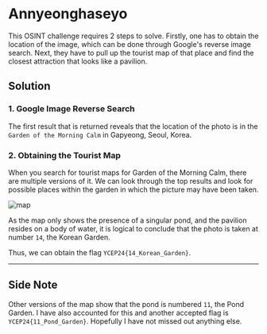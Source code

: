 # Annyeonghaseyo

This OSINT challenge requires 2 steps to solve. Firstly, one
has to obtain the location of the image, which can be done
through Google's reverse image search. Next, they have to pull
up the tourist map of that place and find the closest
attraction that looks like a pavilion.

## Solution

### 1. Google Image Reverse Search

The first result that is returned reveals that the location of
the photo is in the `Garden of the Morning Calm` in Gapyeong,
Seoul, Korea.

### 2. Obtaining the Tourist Map

When you search for tourist maps for Garden of the Morning Calm,
there are multiple versions of it. We can look through the top
results and look for possible places within the garden in which
the picture may have been taken.

![map](map.png)

As the map only shows the presence of a singular pond, and the
pavilion resides on a body of water, it is logical to conclude
that the photo is taken at number `14`, the Korean Garden.

Thus, we can obtain the flag `YCEP24{14_Korean_Garden}`.

---

## Side Note

Other versions of the map show that the pond is numbered `11`,
the Pond Garden. I have also accounted for this and another
accepted flag is `YCEP24{11_Pond_Garden}`. Hopefully I have not
missed out anything else.

